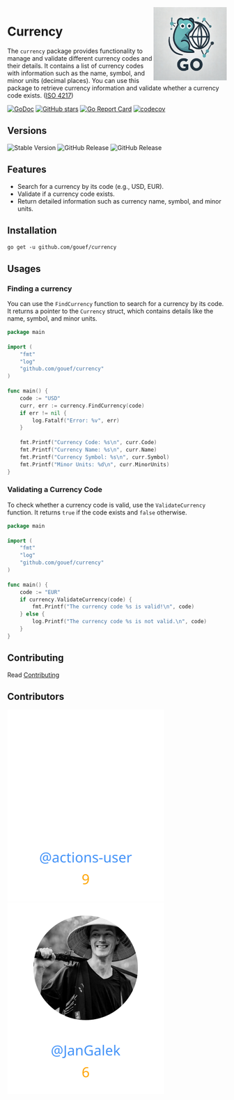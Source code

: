 <img align=right width="168" src="docs/gouef_logo.png">

# Currency
The `currency` package provides functionality to manage and validate different currency codes and their details. It contains a list of currency codes with information such as the name, symbol, and minor units (decimal places). You can use this package to retrieve currency information and validate whether a currency code exists. ([ISO 4217](https://en.wikipedia.org/wiki/ISO_4217)) 

[![GoDoc](https://pkg.go.dev/badge/github.com/gouef/currency.svg)](https://pkg.go.dev/github.com/gouef/currency)
[![GitHub stars](https://img.shields.io/github/stars/gouef/currency?style=social)](https://github.com/gouef/currency/stargazers)
[![Go Report Card](https://goreportcard.com/badge/github.com/gouef/currency)](https://goreportcard.com/report/github.com/gouef/currency)
[![codecov](https://codecov.io/github/gouef/currency/branch/main/graph/badge.svg?token=YUG8EMH6Q8)](https://codecov.io/github/gouef/currency)

## Versions
![Stable Version](https://img.shields.io/github/v/release/gouef/currency?label=Stable&labelColor=green)
![GitHub Release](https://img.shields.io/github/v/release/gouef/currency?label=RC&include_prereleases&filter=*rc*&logoSize=diago)
![GitHub Release](https://img.shields.io/github/v/release/gouef/currency?label=Beta&include_prereleases&filter=*beta*&logoSize=diago)

## Features

- Search for a currency by its code (e.g., USD, EUR).
- Validate if a currency code exists.
- Return detailed information such as currency name, symbol, and minor units.

## Installation

```shell
go get -u github.com/gouef/currency
```

## Usages

### Finding a currency
You can use the `FindCurrency` function to search for a currency by its code. It returns a pointer to the `Currency` struct, which contains details like the name, symbol, and minor units.

```go
package main

import (
	"fmt"
	"log"
	"github.com/gouef/currency"
)

func main() {
	code := "USD"
	curr, err := currency.FindCurrency(code)
	if err != nil {
		log.Fatalf("Error: %v", err)
	}

	fmt.Printf("Currency Code: %s\n", curr.Code)
	fmt.Printf("Currency Name: %s\n", curr.Name)
	fmt.Printf("Currency Symbol: %s\n", curr.Symbol)
	fmt.Printf("Minor Units: %d\n", curr.MinorUnits)
}

```

### Validating a Currency Code
To check whether a currency code is valid, use the `ValidateCurrency` function. It returns `true` if the code exists and `false` otherwise.

```go
package main

import (
	"fmt"
	"log"
	"github.com/gouef/currency"
)

func main() {
	code := "EUR"
	if currency.ValidateCurrency(code) {
		fmt.Printf("The currency code %s is valid!\n", code)
	} else {
		log.Printf("The currency code %s is not valid.\n", code)
	}
}

```

## Contributing

Read [Contributing](CONTRIBUTING.md)

## Contributors

<div>
<span>
  <a href="https://github.com/actions-user"><img src="https://raw.githubusercontent.com/gouef/currency/refs/heads/contributors-svg/.github/contributors/actions-user.svg" alt="actions-user" /></a>
</span>
<span>
  <a href="https://github.com/JanGalek"><img src="https://raw.githubusercontent.com/gouef/currency/refs/heads/contributors-svg/.github/contributors/JanGalek.svg" alt="JanGalek" /></a>
</span>
</div>

